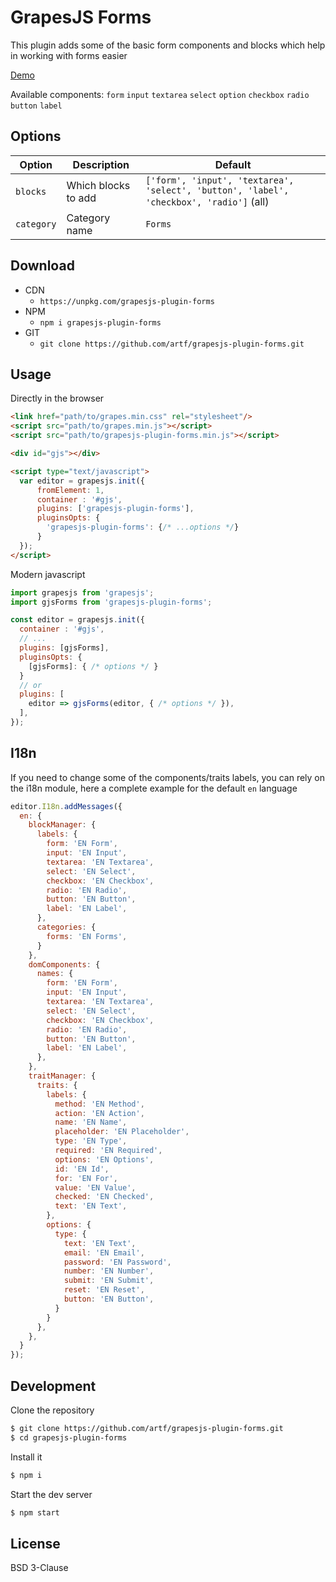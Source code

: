 # GrapesJS Forms

This plugin adds some of the basic form components and blocks which help in working with forms easier

[Demo](http://grapesjs.com/demo.html)
<br/>

Available components:
`form`
`input`
`textarea`
`select`
`option`
`checkbox`
`radio`
`button`
`label`



## Options

| Option | Description | Default|
| --------------- | -------------------------------- | ----------------------------------------------------------------------------------------|
|`blocks`|Which blocks to add| `['form', 'input', 'textarea', 'select', 'button', 'label', 'checkbox', 'radio']` (all) |
|`category`|Category name|`Forms`|



## Download

* CDN
  * `https://unpkg.com/grapesjs-plugin-forms`
* NPM
  * `npm i grapesjs-plugin-forms`
* GIT
  * `git clone https://github.com/artf/grapesjs-plugin-forms.git`



## Usage

Directly in the browser

```html
<link href="path/to/grapes.min.css" rel="stylesheet"/>
<script src="path/to/grapes.min.js"></script>
<script src="path/to/grapesjs-plugin-forms.min.js"></script>

<div id="gjs"></div>

<script type="text/javascript">
  var editor = grapesjs.init({
      fromElement: 1,
      container : '#gjs',
      plugins: ['grapesjs-plugin-forms'],
      pluginsOpts: {
        'grapesjs-plugin-forms': {/* ...options */}
      }
  });
</script>
```

Modern javascript

```js
import grapesjs from 'grapesjs';
import gjsForms from 'grapesjs-plugin-forms';

const editor = grapesjs.init({
  container : '#gjs',
  // ...
  plugins: [gjsForms],
  pluginsOpts: {
    [gjsForms]: { /* options */ }
  }
  // or
  plugins: [
    editor => gjsForms(editor, { /* options */ }),
  ],
});
```

## I18n

If you need to change some of the components/traits labels, you can rely on the i18n module, here a complete example for the default `en` language

```js
editor.I18n.addMessages({
  en: {
    blockManager: {
      labels: {
        form: 'EN Form',
        input: 'EN Input',
        textarea: 'EN Textarea',
        select: 'EN Select',
        checkbox: 'EN Checkbox',
        radio: 'EN Radio',
        button: 'EN Button',
        label: 'EN Label',
      },
      categories: {
        forms: 'EN Forms',
      }
    },
    domComponents: {
      names: {
        form: 'EN Form',
        input: 'EN Input',
        textarea: 'EN Textarea',
        select: 'EN Select',
        checkbox: 'EN Checkbox',
        radio: 'EN Radio',
        button: 'EN Button',
        label: 'EN Label',
      },
    },
    traitManager: {
      traits: {
        labels: {
          method: 'EN Method',
          action: 'EN Action',
          name: 'EN Name',
          placeholder: 'EN Placeholder',
          type: 'EN Type',
          required: 'EN Required',
          options: 'EN Options',
          id: 'EN Id',
          for: 'EN For',
          value: 'EN Value',
          checked: 'EN Checked',
          text: 'EN Text',
        },
        options: {
          type: {
            text: 'EN Text',
            email: 'EN Email',
            password: 'EN Password',
            number: 'EN Number',
            submit: 'EN Submit',
            reset: 'EN Reset',
            button: 'EN Button',
          }
        }
      },
    },
  }
});
```


## Development

Clone the repository

```sh
$ git clone https://github.com/artf/grapesjs-plugin-forms.git
$ cd grapesjs-plugin-forms
```

Install it

```sh
$ npm i
```

Start the dev server

```sh
$ npm start
```


## License

BSD 3-Clause
